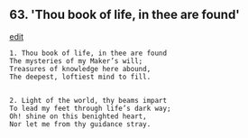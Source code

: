 
## 63.  'Thou book of life, in thee are found'
[edit](https://docs.google.com/document/d/1X7V67YNLMPGmXoj3ngQpf4V1iG9fvCwS/edit?mode=html)



    1. Thou book of life, in thee are found
    The mysteries of my Maker’s will;
    Treasures of knowledge here abound,
    The deepest, loftiest mind to fill.


    2. Light of the world, thy beams impart
    To lead my feet through life’s dark way;
    Oh! shine on this benighted heart,
    Nor let me from thy guidance stray.
